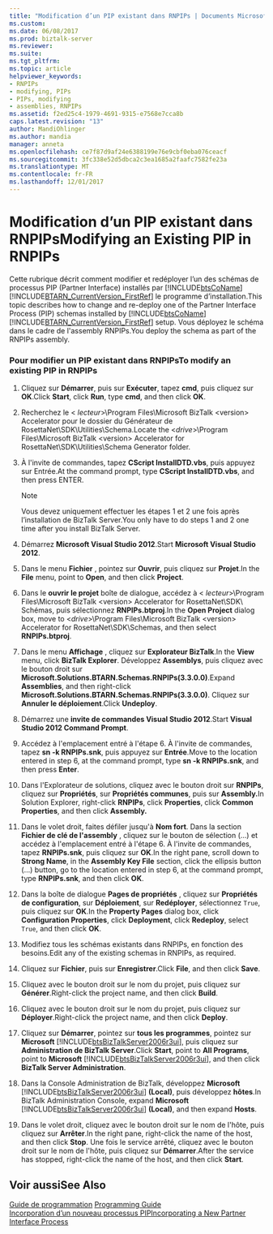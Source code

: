 ```yaml
---
title: "Modification d’un PIP existant dans RNPIPs | Documents Microsoft"
ms.custom: 
ms.date: 06/08/2017
ms.prod: biztalk-server
ms.reviewer: 
ms.suite: 
ms.tgt_pltfrm: 
ms.topic: article
helpviewer_keywords:
- RNPIPs
- modifying, PIPs
- PIPs, modifying
- assemblies, RNPIPs
ms.assetid: f2ed25c4-1979-4691-9315-e7568e7cca8b
caps.latest.revision: "13"
author: MandiOhlinger
ms.author: mandia
manager: anneta
ms.openlocfilehash: ce7f87d9af24e6388199e76e9cbf0eba076ceacf
ms.sourcegitcommit: 3fc338e52d5dbca2c3ea1685a2faafc7582fe23a
ms.translationtype: MT
ms.contentlocale: fr-FR
ms.lasthandoff: 12/01/2017
---
```

# <a name="modifying-an-existing-pip-in-rnpips"></a><span data-ttu-id="ba7a9-102">Modification d’un PIP existant dans RNPIPs</span><span class="sxs-lookup"><span data-stu-id="ba7a9-102">Modifying an Existing PIP in RNPIPs</span></span>
<span data-ttu-id="ba7a9-103">Cette rubrique décrit comment modifier et redéployer l’un des schémas de processus PIP (Partner Interface) installés par [!INCLUDE[btsCoName](../../includes/btsconame-md.md)] [!INCLUDE[BTARN_CurrentVersion_FirstRef](../../includes/btarn-currentversion-firstref-md.md)] le programme d’installation.</span><span class="sxs-lookup"><span data-stu-id="ba7a9-103">This topic describes how to change and re-deploy one of the Partner Interface Process (PIP) schemas installed by [!INCLUDE[btsCoName](../../includes/btsconame-md.md)][!INCLUDE[BTARN_CurrentVersion_FirstRef](../../includes/btarn-currentversion-firstref-md.md)] setup.</span></span> <span data-ttu-id="ba7a9-104">Vous déployez le schéma dans le cadre de l'assembly RNPIPs.</span><span class="sxs-lookup"><span data-stu-id="ba7a9-104">You deploy the schema as part of the RNPIPs assembly.</span></span>  
  
### <a name="to-modify-an-existing-pip-in-rnpips"></a><span data-ttu-id="ba7a9-105">Pour modifier un PIP existant dans RNPIPs</span><span class="sxs-lookup"><span data-stu-id="ba7a9-105">To modify an existing PIP in RNPIPs</span></span>  
  
1.  <span data-ttu-id="ba7a9-106">Cliquez sur **Démarrer**, puis sur **Exécuter**, tapez **cmd**, puis cliquez sur **OK**.</span><span class="sxs-lookup"><span data-stu-id="ba7a9-106">Click **Start**, click **Run**, type **cmd**, and then click **OK**.</span></span>  
  
2.  <span data-ttu-id="ba7a9-107">Recherchez le \< *lecteur*\>\Program Files\Microsoft BizTalk \<version\> Accelerator pour le dossier du Générateur de RosettaNet\SDK\Utilities\Schema.</span><span class="sxs-lookup"><span data-stu-id="ba7a9-107">Locate the \<*drive*\>\Program Files\Microsoft BizTalk \<version\> Accelerator for RosettaNet\SDK\Utilities\Schema Generator folder.</span></span>  
  
3.  <span data-ttu-id="ba7a9-108">À l'invite de commandes, tapez **CScript InstallDTD.vbs**, puis appuyez sur Entrée.</span><span class="sxs-lookup"><span data-stu-id="ba7a9-108">At the command prompt, type **CScript InstallDTD.vbs**, and then press ENTER.</span></span>  
  
    > [!NOTE]
    >  <span data-ttu-id="ba7a9-109">Vous devez uniquement effectuer les étapes 1 et 2 une fois après l’installation de BizTalk Server.</span><span class="sxs-lookup"><span data-stu-id="ba7a9-109">You only have to do steps 1 and 2 one time after you install BizTalk Server.</span></span>  
  
4.  <span data-ttu-id="ba7a9-110">Démarrez **Microsoft Visual Studio 2012**.</span><span class="sxs-lookup"><span data-stu-id="ba7a9-110">Start **Microsoft Visual Studio 2012**.</span></span>  
  
5.  <span data-ttu-id="ba7a9-111">Dans le menu **Fichier** , pointez sur **Ouvrir**, puis cliquez sur **Projet**.</span><span class="sxs-lookup"><span data-stu-id="ba7a9-111">In the **File** menu, point to **Open**, and then click **Project**.</span></span>  
  
6.  <span data-ttu-id="ba7a9-112">Dans le **ouvrir le projet** boîte de dialogue, accédez à \< *lecteur*\>\Program Files\Microsoft BizTalk \<version\> Accelerator for RosettaNet\SDK\ Schémas, puis sélectionnez **RNPIPs.btproj**.</span><span class="sxs-lookup"><span data-stu-id="ba7a9-112">In the **Open Project** dialog box, move to \<*drive*\>\Program Files\Microsoft BizTalk \<version\> Accelerator for RosettaNet\SDK\Schemas, and then select **RNPIPs.btproj**.</span></span>  
  
7.  <span data-ttu-id="ba7a9-113">Dans le menu **Affichage** , cliquez sur **Explorateur BizTalk**.</span><span class="sxs-lookup"><span data-stu-id="ba7a9-113">In the **View** menu, click **BizTalk Explorer**.</span></span> <span data-ttu-id="ba7a9-114">Développez **Assemblys**, puis cliquez avec le bouton droit sur **Microsoft.Solutions.BTARN.Schemas.RNPIPs(3.3.0.0)**.</span><span class="sxs-lookup"><span data-stu-id="ba7a9-114">Expand **Assemblies**, and then right-click **Microsoft.Solutions.BTARN.Schemas.RNPIPs(3.3.0.0)**.</span></span> <span data-ttu-id="ba7a9-115">Cliquez sur **Annuler le déploiement**.</span><span class="sxs-lookup"><span data-stu-id="ba7a9-115">Click **Undeploy**.</span></span>  
  
8.  <span data-ttu-id="ba7a9-116">Démarrez une **invite de commandes Visual Studio 2012**.</span><span class="sxs-lookup"><span data-stu-id="ba7a9-116">Start **Visual Studio 2012 Command Prompt**.</span></span>  
  
9. <span data-ttu-id="ba7a9-117">Accédez à l'emplacement entré à l'étape 6. À l'invite de commandes, tapez **sn -k RNPIPs.snk**, puis appuyez sur **Entrée**.</span><span class="sxs-lookup"><span data-stu-id="ba7a9-117">Move to the location entered in step 6, at the command prompt, type **sn -k RNPIPs.snk**, and then press **Enter**.</span></span>  
  
10. <span data-ttu-id="ba7a9-118">Dans l'Explorateur de solutions, cliquez avec le bouton droit sur **RNPIPs**, cliquez sur **Propriétés**, sur **Propriétés communes**, puis sur **Assembly.**</span><span class="sxs-lookup"><span data-stu-id="ba7a9-118">In Solution Explorer, right-click **RNPIPs**, click **Properties**, click **Common Properties**, and then click **Assembly.**</span></span>  
  
11. <span data-ttu-id="ba7a9-119">Dans le volet droit, faites défiler jusqu'à **Nom fort**. Dans la section **Fichier de clé de l'assembly** , cliquez sur le bouton de sélection (...) et accédez à l'emplacement entré à l'étape 6. À l'invite de commandes, tapez **RNPIPs.snk**, puis cliquez sur **OK**.</span><span class="sxs-lookup"><span data-stu-id="ba7a9-119">In the right pane, scroll down to **Strong Name**, in the **Assembly Key File** section, click the ellipsis button (...) button, go to the location entered in step 6, at the command prompt, type **RNPIPs.snk**, and then click **OK**.</span></span>  
  
12. <span data-ttu-id="ba7a9-120">Dans la boîte de dialogue **Pages de propriétés** , cliquez sur **Propriétés de configuration**, sur **Déploiement**, sur **Redéployer**, sélectionnez `True`, puis cliquez sur **OK**.</span><span class="sxs-lookup"><span data-stu-id="ba7a9-120">In the **Property Pages** dialog box, click **Configuration Properties**, click **Deployment**, click **Redeploy**, select `True`, and then click **OK**.</span></span>  
  
13. <span data-ttu-id="ba7a9-121">Modifiez tous les schémas existants dans RNPIPs, en fonction des besoins.</span><span class="sxs-lookup"><span data-stu-id="ba7a9-121">Edit any of the existing schemas in RNPIPs, as required.</span></span>  
  
14. <span data-ttu-id="ba7a9-122">Cliquez sur **Fichier**, puis sur **Enregistrer**.</span><span class="sxs-lookup"><span data-stu-id="ba7a9-122">Click **File**, and then click **Save**.</span></span>  
  
15. <span data-ttu-id="ba7a9-123">Cliquez avec le bouton droit sur le nom du projet, puis cliquez sur **Générer**.</span><span class="sxs-lookup"><span data-stu-id="ba7a9-123">Right-click the project name, and then click **Build**.</span></span>  
  
16. <span data-ttu-id="ba7a9-124">Cliquez avec le bouton droit sur le nom du projet, puis cliquez sur **Déployer**.</span><span class="sxs-lookup"><span data-stu-id="ba7a9-124">Right-click the project name, and then click **Deploy**.</span></span>  
  
17. <span data-ttu-id="ba7a9-125">Cliquez sur **Démarrer**, pointez sur **tous les programmes**, pointez sur **Microsoft** [!INCLUDE[btsBizTalkServer2006r3ui](../../includes/btsbiztalkserver2006r3ui-md.md)], puis cliquez sur **Administration de BizTalk Server**.</span><span class="sxs-lookup"><span data-stu-id="ba7a9-125">Click **Start**, point to **All Programs**, point to **Microsoft** [!INCLUDE[btsBizTalkServer2006r3ui](../../includes/btsbiztalkserver2006r3ui-md.md)], and then click **BizTalk Server Administration**.</span></span>  
  
18. <span data-ttu-id="ba7a9-126">Dans la Console Administration de BizTalk, développez **Microsoft** [!INCLUDE[btsBizTalkServer2006r3ui](../../includes/btsbiztalkserver2006r3ui-md.md)] **(Local)**, puis développez **hôtes**.</span><span class="sxs-lookup"><span data-stu-id="ba7a9-126">In BizTalk Administration Console, expand **Microsoft** [!INCLUDE[btsBizTalkServer2006r3ui](../../includes/btsbiztalkserver2006r3ui-md.md)] **(Local)**, and then expand **Hosts**.</span></span>  
  
19. <span data-ttu-id="ba7a9-127">Dans le volet droit, cliquez avec le bouton droit sur le nom de l'hôte, puis cliquez sur **Arrêter**.</span><span class="sxs-lookup"><span data-stu-id="ba7a9-127">In the right pane, right-click the name of the host, and then click **Stop**.</span></span> <span data-ttu-id="ba7a9-128">Une fois le service arrêté, cliquez avec le bouton droit sur le nom de l'hôte, puis cliquez sur **Démarrer**.</span><span class="sxs-lookup"><span data-stu-id="ba7a9-128">After the service has stopped, right-click the name of the host, and then click **Start**.</span></span>  
  
## <a name="see-also"></a><span data-ttu-id="ba7a9-129">Voir aussi</span><span class="sxs-lookup"><span data-stu-id="ba7a9-129">See Also</span></span>  
 <span data-ttu-id="ba7a9-130">[Guide de programmation](../../adapters-and-accelerators/accelerator-rosettanet/programming-guide2.md) </span><span class="sxs-lookup"><span data-stu-id="ba7a9-130">[Programming Guide](../../adapters-and-accelerators/accelerator-rosettanet/programming-guide2.md) </span></span>  
 [<span data-ttu-id="ba7a9-131">Incorporation d’un nouveau processus PIP</span><span class="sxs-lookup"><span data-stu-id="ba7a9-131">Incorporating a New Partner Interface Process</span></span>](../../adapters-and-accelerators/accelerator-rosettanet/incorporating-a-new-partner-interface-process.md)